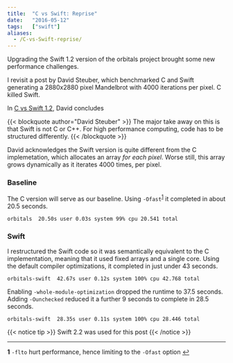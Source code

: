 ```yaml
---
title:  "C vs Swift: Reprise"
date:   "2016-05-12"
tags:   ["swift"]
aliases:
  - /C-vs-Swift-reprise/
---
```


Upgrading the Swift 1.2 version of the orbitals project brought some new performance challenges. 

I revisit a post by David Steuber, which benchmarked C and Swift generating a 2880x2880 pixel Mandelbrot with 4000 iterations per pixel. C killed Swift.

<!--more-->

In [C vs Swift 1.2][post], David concludes

{{< blockquote author="David Steuber" >}}
The major take away on this is that Swift is not C or C++. For high performance computing, code has to be structured differently.
{{< /blockquote >}}

David acknowledges the Swift version is quite different from the C implemetation, which allocates an array _for each pixel_. Worse still, this array grows dynamically as it iterates 4000 times, per pixel.

### Baseline

The C version will serve as our baseline. Using `-Ofast`<sup id="fnref:1">[1](#fn:1)</sup> it completed in about 20.5 seconds.

```text
orbitals  20.50s user 0.03s system 99% cpu 20.541 total
```

### Swift

I restructured the Swift code so it was semantically equivalent to the C implementation, meaning that it used fixed arrays and a single core. Using the default compiler optimizations, it completed in just under 43 seconds.

```text
orbitals-swift  42.67s user 0.12s system 100% cpu 42.768 total
```

Enabling `-whole-module-optimization` dropped the runtime to 37.5 seconds. Adding `-Ounchecked` reduced it a further 9 seconds to complete in 28.5 seconds.

```text
orbitals-swift  28.35s user 0.11s system 100% cpu 28.446 total
```

{{< notice tip >}}
Swift 2.2 was used for this post
{{< /notice >}}

----

<b id="fn:1">1</b> `-flto` hurt performance, hence limiting to the `-Ofast` option [↩](#fnref:1)

[post]: https://www.david-steuber.com/2015/03/c-vs-swift-1-2-and-getting-killed/
